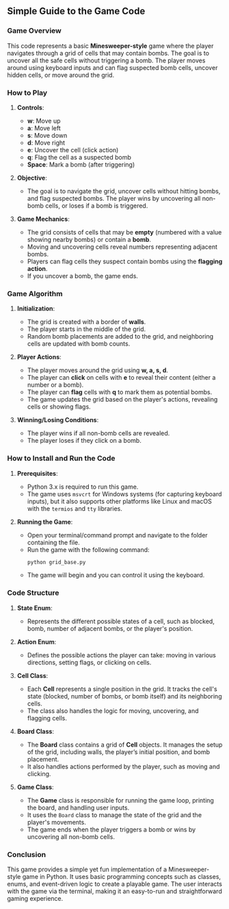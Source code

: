 ## Simple Guide to the Game Code

### Game Overview
This code represents a basic **Minesweeper-style** game where the player navigates through a grid of cells that may contain bombs. The goal is to uncover all the safe cells without triggering a bomb. The player moves around using keyboard inputs and can flag suspected bomb cells, uncover hidden cells, or move around the grid.

### How to Play

1. **Controls**:
   - **w**: Move up
   - **a**: Move left
   - **s**: Move down
   - **d**: Move right
   - **e**: Uncover the cell (click action)
   - **q**: Flag the cell as a suspected bomb
   - **Space**: Mark a bomb (after triggering)

2. **Objective**:
   - The goal is to navigate the grid, uncover cells without hitting bombs, and flag suspected bombs. The player wins by uncovering all non-bomb cells, or loses if a bomb is triggered.

3. **Game Mechanics**:
   - The grid consists of cells that may be **empty** (numbered with a value showing nearby bombs) or contain a **bomb**.
   - Moving and uncovering cells reveal numbers representing adjacent bombs.
   - Players can flag cells they suspect contain bombs using the **flagging action**.
   - If you uncover a bomb, the game ends.

### Game Algorithm

1. **Initialization**:
   - The grid is created with a border of **walls**.
   - The player starts in the middle of the grid.
   - Random bomb placements are added to the grid, and neighboring cells are updated with bomb counts.

2. **Player Actions**:
   - The player moves around the grid using **w, a, s, d**.
   - The player can **click** on cells with **e** to reveal their content (either a number or a bomb).
   - The player can **flag** cells with **q** to mark them as potential bombs.
   - The game updates the grid based on the player's actions, revealing cells or showing flags.

3. **Winning/Losing Conditions**:
   - The player wins if all non-bomb cells are revealed.
   - The player loses if they click on a bomb.

### How to Install and Run the Code

1. **Prerequisites**:
   - Python 3.x is required to run this game.
   - The game uses `msvcrt` for Windows systems (for capturing keyboard inputs), but it also supports other platforms like Linux and macOS with the `termios` and `tty` libraries.

2. **Running the Game**:
   - Open your terminal/command prompt and navigate to the folder containing the file.
   - Run the game with the following command:
     ```bash
     python grid_base.py
     ```
   - The game will begin and you can control it using the keyboard.

### Code Structure

1. **State Enum**:
   - Represents the different possible states of a cell, such as blocked, bomb, number of adjacent bombs, or the player's position.

2. **Action Enum**:
   - Defines the possible actions the player can take: moving in various directions, setting flags, or clicking on cells.

3. **Cell Class**:
   - Each **Cell** represents a single position in the grid. It tracks the cell's state (blocked, number of bombs, or bomb itself) and its neighboring cells.
   - The class also handles the logic for moving, uncovering, and flagging cells.

4. **Board Class**:
   - The **Board** class contains a grid of **Cell** objects. It manages the setup of the grid, including walls, the player’s initial position, and bomb placement.
   - It also handles actions performed by the player, such as moving and clicking.

5. **Game Class**:
   - The **Game** class is responsible for running the game loop, printing the board, and handling user inputs.
   - It uses the `Board` class to manage the state of the grid and the player's movements.
   - The game ends when the player triggers a bomb or wins by uncovering all non-bomb cells.

### Conclusion

This game provides a simple yet fun implementation of a Minesweeper-style game in Python. It uses basic programming concepts such as classes, enums, and event-driven logic to create a playable game. The user interacts with the game via the terminal, making it an easy-to-run and straightforward gaming experience.
